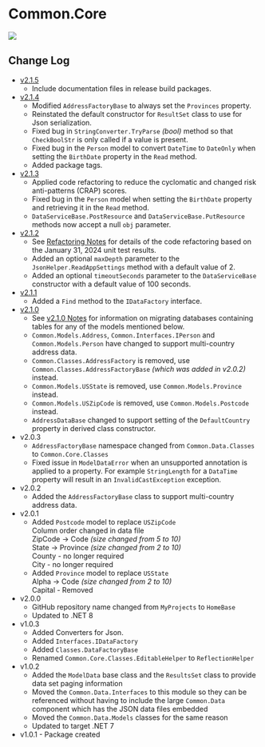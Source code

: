 # Common.Core
[<img src="https://kevindheath.github.io/codecoverage/core/badge_combined.svg">](https://kevindheath.github.io/codecoverage/core/html/)

## Change Log
- [v2.1.5](https://github.com/KevinDHeath/NuGetPackages/releases/tag/v2024.5.1)
  - Include documentation files in release build packages.
- [v2.1.4](https://github.com/KevinDHeath/NuGetPackages/releases/tag/v2024.4.1)
  - Modified `AddressFactoryBase` to always set the `Provinces` property.
  - Reinstated the default constructor for `ResultSet` class to use for Json serialization.
  - Fixed bug in `StringConverter.TryParse` *(bool)* method so that `CheckBoolStr` is only called if a value is present.
  - Fixed bug in the `Person` model to convert `DateTime` to `DateOnly` when setting the `BirthDate` property in the `Read` method.
  - Added package tags.
- [v2.1.3](https://github.com/KevinDHeath/NuGetPackages/releases/tag/v2024.3.1)
  - Applied code refactoring to reduce the cyclomatic and changed risk anti-patterns (CRAP) scores.
  - Fixed bug in the `Person` model when setting the `BirthDate` property and retrieving it in the `Read` method.
  - `DataServiceBase.PostResource` and `DataServiceBase.PutResource` methods now accept a null `obj` parameter.
- [v2.1.2](https://github.com/KevinDHeath/NuGetPackages/releases/tag/v2024.2.1)
  - See [Refactoring Notes](v2.1.2-Notes.md) for details of the code refactoring based on the January 31, 2024 unit test results.
  - Added an optional `maxDepth` parameter to the `JsonHelper.ReadAppSettings` method with a default value of 2.
  - Added an optional `timeoutSeconds` parameter to the `DataServiceBase` constructor with a default value of 100 seconds.
- [v2.1.1](https://github.com/KevinDHeath/NuGetPackages/releases/tag/v2.0.3)
  - Added a `Find` method to the `IDataFactory` interface.
- [v2.1.0](https://github.com/KevinDHeath/NuGetPackages/releases/tag/v2.0.2)
  - See [v2.1.0 Notes](v2.1.0-Notes.md) for information on migrating databases containing tables for any of the models mentioned below.
  - `Common.Models.Address`, `Common.Interfaces.IPerson` and `Common.Models.Person` have changed to support multi-country address data.
  - `Common.Classes.AddressFactory` is removed, use `Common.Classes.AddressFactoryBase` _(which was added in v2.0.2)_ instead.
  - `Common.Models.USState` is removed, use `Common.Models.Province` instead.
  - `Common.Models.USZipCode` is removed, use `Common.Models.Postcode` instead.
  - `AddressDataBase` changed to support setting of the `DefaultCountry` property in derived class constructor.
- v2.0.3
  - `AddressFactoryBase` namespace changed from `Common.Data.Classes` to `Common.Core.Classes`
  - Fixed issue in `ModelDataError` when an unsupported annotation is applied to a property. For example `StringLength` for a `DataTime` property will result in an `InvalidCastException` exception.
- v2.0.2
  - Added the `AddressFactoryBase` class to support multi-country address data.
- v2.0.1
  - Added `Postcode` model to replace `USZipCode`\
  Column order changed in data file\
  ZipCode -> Code _(size changed from 5 to 10)_\
  State -> Province _(size changed from 2 to 10)_\
  County - no longer required\
  City - no longer required
  - Added `Province` model to replace `USState`\
  Alpha -> Code _(size changed from 2 to 10)_\
  Capital - Removed
- v2.0.0
  - GitHub repository name changed from `MyProjects` to `HomeBase`
  - Updated to .NET 8
- v1.0.3
  - Added Converters for Json.
  - Added `Interfaces.IDataFactory`
  - Added `Classes.DataFactoryBase`
  - Renamed `Common.Core.Classes.EditableHelper` to `ReflectionHelper`
- v1.0.2
  - Added the `ModelData` base class and the `ResultsSet` class to provide data set paging information
  - Moved the `Common.Data.Interfaces` to this module so they can be referenced without having to include the large `Common.Data` component which has the JSON data files embedded
  - Moved the `Common.Data.Models` classes for the same reason
  - Updated to target .NET 7
- v1.0.1 - Package created
